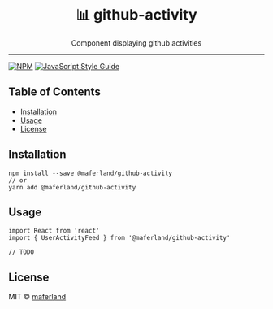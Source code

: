 <div align="center">
<h1>📊 github-activity</h1>

<p>Component displaying github activities</p>
</div>

---

[![NPM](https://img.shields.io/npm/v/github-activity.svg)](https://www.npmjs.com/package/github-activity) [![JavaScript Style Guide](https://img.shields.io/badge/code_style-standard-brightgreen.svg)](https://standardjs.com)

## Table of Contents

<!-- START doctoc generated TOC please keep comment here to allow auto update -->
<!-- DON'T EDIT THIS SECTION, INSTEAD RE-RUN doctoc TO UPDATE -->

- [Installation](#installation)
- [Usage](#usage)
- [License](#license)

<!-- END doctoc generated TOC please keep comment here to allow auto update -->

>

## Installation

```
npm install --save @maferland/github-activity
// or
yarn add @maferland/github-activity
```

## Usage

```tsx
import React from 'react'
import { UserActivityFeed } from '@maferland/github-activity'

// TODO
```

## License

MIT © [maferland](https://github.com/maferland)
